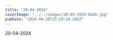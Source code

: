 ```yaml
---
title: "20-04-2024"
coverImage: "../../images/20-04-2024-QwOD.jpg"
pubDate: "2024-04-20T15:59:10.205Z"
---
```


20-04-2024
